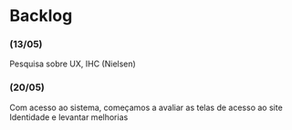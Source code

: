 # Backlog

### (13/05)
Pesquisa sobre UX, IHC (Nielsen)

### (20/05)

Com acesso ao sistema, começamos a avaliar as telas de acesso ao site Identidade e levantar melhorias